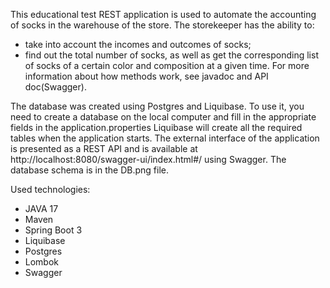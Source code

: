 This educational test REST application is used to automate the accounting of socks in the warehouse of the store. The storekeeper has the ability to:
- take into account the incomes and outcomes of socks;
- find out the total number of socks, as well as get the corresponding list of socks of a certain color and composition at a given time.
For more information about how methods work, see javadoc and API doc(Swagger).

The database was created using Postgres and Liquibase. To use it, you need to create a database on the local computer and fill in the appropriate fields in the application.properties
Liquibase will create all the required tables when the application starts.
The external interface of the application is presented as a REST API and is available at http://localhost:8080/swagger-ui/index.html#/ using Swagger.
The database schema is in the DB.png file.

Used technologies:
- JAVA 17
- Maven
- Spring Boot 3
- Liquibase
- Postgres
- Lombok
- Swagger